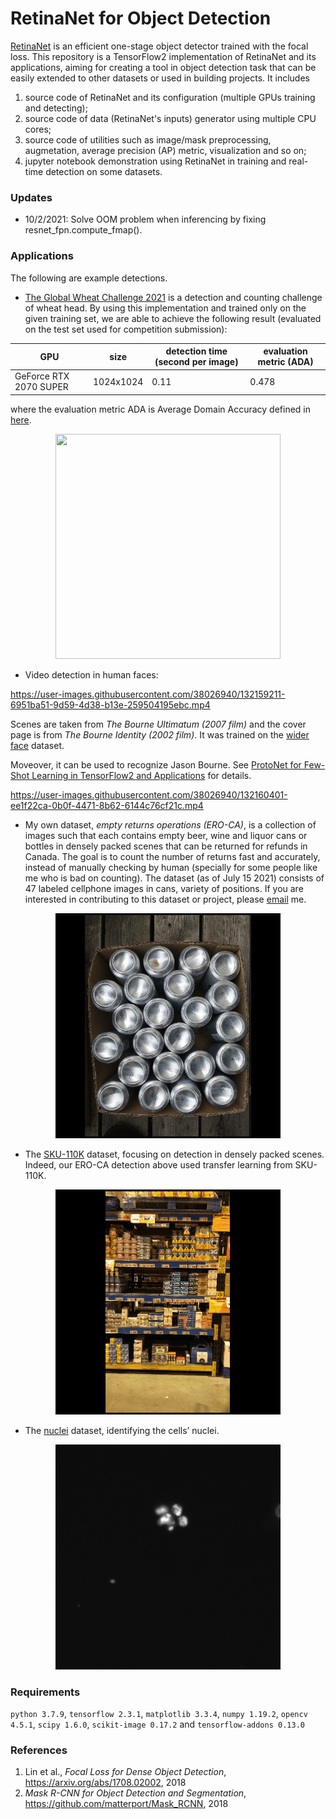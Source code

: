 # RetinaNet for Object Detection

[RetinaNet](https://arxiv.org/abs/1708.02002) is an efficient one-stage object detector trained with the focal loss. This repository is a TensorFlow2 implementation of RetinaNet and its applications, aiming for creating a tool in object detection task that can be easily extended to other datasets or used in building projects. It includes

1. source code of RetinaNet and its configuration (multiple GPUs training and detecting);
2. source code of data (RetinaNet's inputs) generator using multiple CPU cores; 
3. source code of utilities such as image/mask preprocessing, augmetation, average precision (AP) metric, visualization and so on;
4. jupyter notebook demonstration using RetinaNet in training and real-time detection on some datasets. 


### Updates
* 10/2/2021: Solve OOM problem when inferencing by fixing resnet_fpn.compute_fmap().

### Applications

The following are example detections.

* [The Global Wheat Challenge 2021](https://www.aicrowd.com/challenges/global-wheat-challenge-2021) is a detection and counting challenge of wheat head. By using this implementation and trained only on the given training set, we are able to achieve the following result (evaluated on the test set used for competition submission):

|GPU| size| detection time (second per image)| evaluation metric (ADA)|
|---|---|---|---|
|GeForce RTX 2070 SUPER|1024x1024|0.11|0.478|

where the evaluation metric ADA is Average Domain Accuracy defined in [here](https://www.aicrowd.com/challenges/global-wheat-challenge-2021#evaluation-criteria). 
<p align="center">
  <img src="https://raw.githubusercontent.com/DrMMZ/drmmz.github.io/master/images/wheat_movie.gif" width='360' height='360'/>
</p>


* Video detection in human faces: 

https://user-images.githubusercontent.com/38026940/132159211-6951ba51-9d59-4d38-b13e-259504195ebc.mp4

Scenes are taken from *The Bourne Ultimatum (2007 film)* and the cover page is from *The Bourne Identity (2002 film)*. It was trained on the [wider face](http://shuoyang1213.me/WIDERFACE/) dataset. 

Moveover, it can be used to recognize Jason Bourne. See [ProtoNet for Few-Shot Learning in TensorFlow2 and Applications](https://github.com/DrMMZ/ProtoNet) for details.

https://user-images.githubusercontent.com/38026940/132160401-ee1f22ca-0b0f-4471-8b62-6144c76cf21c.mp4


* My own dataset, *empty returns operations (ERO-CA)*, is a collection of images such that each contains empty beer, wine and liquor cans or bottles in densely packed scenes that can be returned for refunds in Canada. The goal is to count the number of returns fast and accurately, instead of manually checking by human (specially for some people like me who is bad on counting). The dataset (as of July 15 2021) consists of 47 labeled cellphone images in cans, variety of positions. If you are interested in contributing to this dataset or project, please [email](mailto:mmzhangist@gmail.com) me.
<p align="center">
  <img src="https://raw.githubusercontent.com/DrMMZ/drmmz.github.io/master/images/ero_movie.gif" width='360' height='360'/>
</p> 


* The [SKU-110K](https://github.com/eg4000/SKU110K_CVPR19) dataset, focusing on detection in densely packed scenes. Indeed, our ERO-CA detection above used transfer learning from SKU-110K.
<p align="center">
  <img src="https://raw.githubusercontent.com/DrMMZ/drmmz.github.io/master/images/sku_movie.gif" width='360' height='360'/>
</p>


* The [nuclei](https://www.kaggle.com/c/data-science-bowl-2018) dataset, identifying the cells’ nuclei. 
<p align="center">
  <img src="https://raw.githubusercontent.com/DrMMZ/drmmz.github.io/master/images/nuclei_movie.gif" width='360' height='360'/>
</p> 


### Requirements
`python 3.7.9`, `tensorflow 2.3.1`, `matplotlib 3.3.4`, `numpy 1.19.2`, `opencv 4.5.1`, `scipy 1.6.0`, `scikit-image 0.17.2` and `tensorflow-addons 0.13.0`

### References
1. Lin et al., *Focal Loss for Dense Object Detection*, https://arxiv.org/abs/1708.02002, 2018
2. *Mask R-CNN for Object Detection and Segmentation*, https://github.com/matterport/Mask_RCNN, 2018
